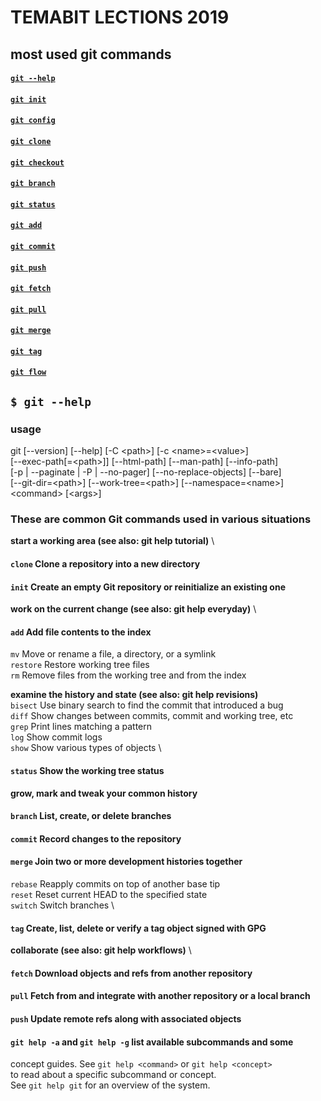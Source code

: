 # TEMABIT LECTIONS 2019

## most used git commands

#### [`git --help`](#help)
#### [`git init`](#init)
#### [`git config`](#config)
#### [`git clone`](#clone)
#### [`git checkout`](#checkout)
#### [`git branch`](#branch)
#### [`git status`](#status)
#### [`git add`](#add)
#### [`git commit`](#commit)
#### [`git push`](#push)
#### [`git fetch`](#fetch)
#### [`git pull`](#pull)
#### [`git merge`](#merge)
#### [`git tag`](#tag)
#### [`git flow`](#flow)

## `$ git --help`

### usage

git [--version] [--help] [-C \<path\>] [-c \<name\>=\<value\>] \
    [--exec-path[=\<path\>]] [--html-path] [--man-path] [--info-path] \
    [-p | --paginate | -P | --no-pager] [--no-replace-objects] [--bare] \
    [--git-dir=\<path\>] [--work-tree=\<path\>] [--namespace=\<name\>] \
    \<command\> [\<args\>]

### These are common Git commands used in various situations

**start a working area (see also: git help tutorial)**  \
####   [<a name='clone'>`clone`     Clone a repository into a new directory]()
####   [<a name='init'>`init`      Create an empty Git repository or reinitialize an existing one]()

**work on the current change (see also: git help everyday)** \
####   [<a name='add'>`add`       Add file contents to the index]()
   `mv`        Move or rename a file, a directory, or a symlink \
   `restore`   Restore working tree files \
   `rm`        Remove files from the working tree and from the index

**examine the history and state (see also: git help revisions)** \
   `bisect`    Use binary search to find the commit that introduced a bug \
   `diff`      Show changes between commits, commit and working tree, etc \
   `grep`      Print lines matching a pattern \
   `log`       Show commit logs \
   `show`      Show various types of objects \
####   [<a name='status'>`status`    Show the working tree status]()

**grow, mark and tweak your common history**
####   [<a name='branch'>`branch`    List, create, or delete branches](https://mirrors.edge.kernel.org/pub/software/scm/git/docs/user-manual.html#manipulating-branches)
####   [<a name='commit'>`commit`    Record changes to the repository]()
####   [<a name='merge'>`merge`     Join two or more development histories together]()
   `rebase`    Reapply commits on top of another base tip \
   `reset`     Reset current HEAD to the specified state \
   `switch`    Switch branches \
####   [<a name='tag'>`tag`       Create, list, delete or verify a tag object signed with GPG]()

**collaborate (see also: git help workflows)** \
####   [<a name='fetch'>`fetch`     Download objects and refs from another repository]()
####   [<a name='pull'>`pull`      Fetch from and integrate with another repository or a local branch]()
####   [<a name='push'>`push`      Update remote refs along with associated objects]()

####   [<a name='help'>`git help -a` and `git help -g` list available subcommands and some]()
concept guides. See `git help <command>` or `git help <concept>` \
to read about a specific subcommand or concept. \
See `git help git` for an overview of the system.